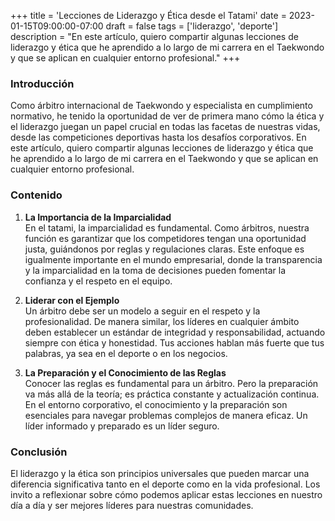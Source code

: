 +++
title = 'Lecciones de Liderazgo y Ética desde el Tatami'
date = 2023-01-15T09:00:00-07:00
draft = false
tags = ['liderazgo', 'deporte']
description = "En este artículo, quiero compartir algunas lecciones de liderazgo y ética que he aprendido a lo largo de mi carrera en el Taekwondo y que se aplican en cualquier entorno profesional."
+++
### **Introducción**
Como árbitro internacional de Taekwondo y especialista en cumplimiento normativo, he tenido la oportunidad de ver de primera mano cómo la ética y el liderazgo juegan un papel crucial en todas las facetas de nuestras vidas, desde las competiciones deportivas hasta los desafíos corporativos. En este artículo, quiero compartir algunas lecciones de liderazgo y ética que he aprendido a lo largo de mi carrera en el Taekwondo y que se aplican en cualquier entorno profesional.

### **Contenido**
1. **La Importancia de la Imparcialidad**  
   En el tatami, la imparcialidad es fundamental. Como árbitros, nuestra función es garantizar que los competidores tengan una oportunidad justa, guiándonos por reglas y regulaciones claras. Este enfoque es igualmente importante en el mundo empresarial, donde la transparencia y la imparcialidad en la toma de decisiones pueden fomentar la confianza y el respeto en el equipo.

2. **Liderar con el Ejemplo**  
   Un árbitro debe ser un modelo a seguir en el respeto y la profesionalidad. De manera similar, los líderes en cualquier ámbito deben establecer un estándar de integridad y responsabilidad, actuando siempre con ética y honestidad. Tus acciones hablan más fuerte que tus palabras, ya sea en el deporte o en los negocios.

3. **La Preparación y el Conocimiento de las Reglas**  
   Conocer las reglas es fundamental para un árbitro. Pero la preparación va más allá de la teoría; es práctica constante y actualización continua. En el entorno corporativo, el conocimiento y la preparación son esenciales para navegar problemas complejos de manera eficaz. Un líder informado y preparado es un líder seguro.

### **Conclusión**
El liderazgo y la ética son principios universales que pueden marcar una diferencia significativa tanto en el deporte como en la vida profesional. Los invito a reflexionar sobre cómo podemos aplicar estas lecciones en nuestro día a día y ser mejores líderes para nuestras comunidades.
